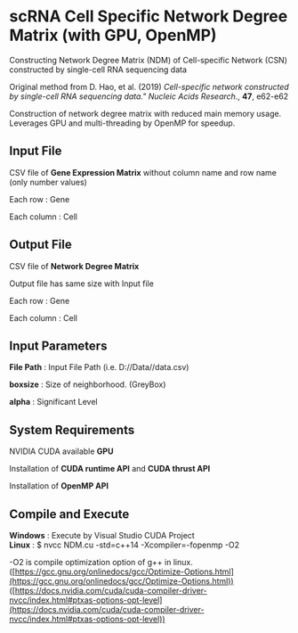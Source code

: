 # scRNA Cell Specific Network Degree Matrix (with GPU, OpenMP)

Constructing Network Degree Matrix (NDM) of Cell-specific Network (CSN) constructed by single-cell RNA sequencing data

Original method from D. Hao, et al. (2019) *Cell-specific network constructed by single-cell RNA sequencing data." Nucleic Acids Research*., **47**, e62-e62

Construction of network degree matrix with reduced main memory usage. Leverages GPU and multi-threading by OpenMP for speedup.

## Input File

CSV file of **Gene Expression Matrix** without column name and row name (only number values)

Each row : Gene

Each column : Cell

## Output File

CSV file of **Network Degree Matrix**

Output file has same size with Input file

Each row : Gene

Each column : Cell

## Input Parameters

**File Path** : Input File Path (i.e. D://Data//data.csv)

**boxsize** : Size of neighborhood. (GreyBox)

**alpha** : Significant Level

## System Requirements

NVIDIA CUDA available **GPU**

Installation of **CUDA runtime API** and **CUDA thrust API**

Installation of **OpenMP API**

## Compile and Execute

**Windows** : Execute by Visual Studio CUDA Project  
**Linux** : $ nvcc NDM.cu -std=c++14 -Xcompiler=-fopenmp -O2

-O2 is compile optimization option of g++ in linux. ([https://gcc.gnu.org/onlinedocs/gcc/Optimize-Options.html](https://gcc.gnu.org/onlinedocs/gcc/Optimize-Options.html)) ([https://docs.nvidia.com/cuda/cuda-compiler-driver-nvcc/index.html#ptxas-options-opt-level](https://docs.nvidia.com/cuda/cuda-compiler-driver-nvcc/index.html#ptxas-options-opt-level))


